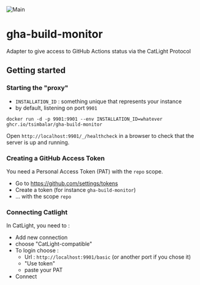 ![Main](https://github.com/tsimbalar/gha-build-monitor/workflows/Main/badge.svg?event=push)

# gha-build-monitor
Adapter to give access to GitHub Actions status via the CatLight Protocol

## Getting started

### Starting the "proxy"
- `INSTALLATION_ID` : something unique that represents your instance
- by default, listening on port `9901`

```
docker run -d -p 9901:9901 --env INSTALLATION_ID=whatever ghcr.io/tsimbalar/gha-build-monitor
```

Open `http://localhost:9901/_/healthcheck` in a browser to check that the server is up and running.

### Creating a GitHub Access Token
You need a Personal Access Token (PAT) with the `repo` scope.

- Go to https://github.com/settings/tokens
- Create a token (for instance `gha-build-monitor`)
- ... with the scope `repo`

### Connecting Catlight
In CatLight, you need to : 
- Add new connection
- choose "CatLight-compatible"
- To login choose : 
  - Url : `http://localhost:9901/basic` (or another port if you chose it)
  - "Use token"
  - paste your PAT
- Connect

